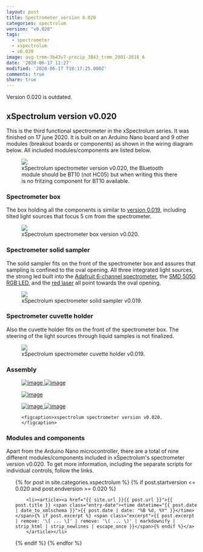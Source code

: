 ```yaml
---
layout: post
title: Spectrometer version 0.020
categories: spectrolum
version: "v0.020"
tags:
  - spectrometer
  - xspectrolum
  - v0.020
image: avg-trmm-3b43v7-precip_3B43_trmm_2001-2016_A
date: '2020-06-17 11:27'
modified: '2020-06-17 T18:17:25.000Z'
comments: true
share: true
---
```


Version 0.020 is outdated.

## xSpectrolum version v0.020

This is the third functional spectrometer in the xSpectrolum series. It was finished on 17 june 2020. It is built on an Arduino Nano board and 9 other modules (breakout boards or components) as shown in the wiring diagram below. All included modules/components are listed below.

<figure>
<img src="../../images/nano-spectro_v020_breadfree_bb.png">
<figcaption> xSpectrolum spectrometer version v0.020, the Bluetooth module should be BT10 (not HC05) but when writing this there is no fritzing component for BT10 available.</figcaption>
</figure>

### Spectrometer box

The box holding all the components is similar to [version 0.019](../spectrolum-v0019), including
tilted light sources that focus 5 cm from the spectrometer.

<figure>
<img src="../../images/spectra-xspectrolum_box_v0020.png">
<figcaption> xSpectrolum spectrometer box version v0.020.</figcaption>
</figure>

### Spectrometer solid sampler

The solid sampler fits on the front of the spectrometer box and assures that sampling is confined to the oval opening. All three integrated light sources, the strong led built into the [Adafruit 6-channel spectrometer](http://localhost:4000/xspectrolum/xspectrolum-AS7262-adafruit-spectrometer/), the [SMD 5050 RGB LED](http://localhost:4000/xspectrolum/xspectrolum-ws2811-8mm-led/), and the [red laser](http://localhost:4000/xspectrolum/xspectrolum-laser650-3v/) all point towards the oval opening.

<figure>
<img src="../../images/spectra-xspectrolum_soild-sampler_v0019.png">
<figcaption> xSpectrolum spectrometer solid sampler v0.019.</figcaption>
</figure>

### Spectrometer cuvette holder

Also the cuvette holder fits on the front of the spectrometer box. The steering of the light sources through liquid samples is not finalized.

<figure>
<img src="../../images/spectra-xspectrolum_cuvette-holder_v0019.png">
<figcaption> xSpectrolum spectrometer cuvette holder v0.019.</figcaption>
</figure>

### Assembly

<figure class="half">
	<a href="../../images/spectro_box_v0020_frontside.jpg">
  <img src="../../images/spectro_box_v0020_frontside.jpg" alt="image">
  </a>

  <a href="../../images/spectro_box_v0020_inside.jpg">
  <img src="../../images/spectro_box_v0020_inside.jpg" alt="image">
  </a>

  <a href="../../images/spectro_box_v0020_ambient-side.jpg"><img src="../../images/spectro_box_v0020_ambient-side.jpg" alt="image">
  </a>

  <a href="../../images/spectro_box_v0020_onoff-side.jpg">
  <img src="../../images/spectro_box_v0020_onoff-side.jpg" alt="image">
  </a>

  <a href="../../images/spectro_box_v0020_external-side.jpg">
  <img src="../../images/spectro_box_v0020_external-side.jpg" alt="image">
  </a>

	<figcaption>xspectrolum spectrometer version v0.020.</figcaption>
</figure>


### Modules and components

Apart from the Arduino Nano microcontroller, there are a total of nine different modules/components included in xSpectrolum's spectrometer version v0.020. To get more information, including the separate scripts for individual controls, follow the links.

<ul class="post-list">
{% for post in site.categories.xspectrolum %}
  {% if post.startversion <= 0.020 and post.endversion >= 0.020 %}

        <li><article><a href="{{ site.url }}{{ post.url }}">{{ post.title }} <span class="entry-date"><time datetime="{{ post.date | date_to_xmlschema }}">{{ post.date | date: "%B %d, %Y" }}</time></span>{% if post.excerpt %} <span class="excerpt">{{ post.excerpt | remove: '\[ ... \]' | remove: '\( ... \)' | markdownify | strip_html | strip_newlines | escape_once }}</span>{% endif %}</a>
        </article></li>

  {% endif %}
{% endfor %}
</ul>
